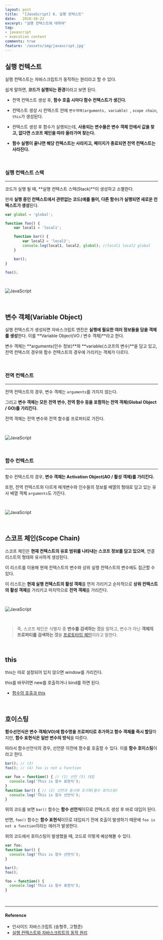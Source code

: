 ```yaml
---
layout: post
title:  "[JavaScript] 6. 실행 컨텍스트"
date:   2018-10-22
excerpt: "실행 컨텍스트에 대하여"
tag:
- javascript
- execution context
comments: true
feature: '/assets/img/javascript.jpg'
---
```


## 실행 컨텍스트

실행 컨텍스트는 자바스크립트가 동작하는 원리라고 할 수 있다.

쉽게 말하면, **코드가 실행되는 환경**이라고 보면 된다.

* 전역 컨텍스트 생성 후, **함수 호출 시마다 함수 컨텍스트가 생긴다.**

* 컨텍스트 생성 시 컨텍스트 안에 `변수객체(arguments, variable) `, `scope chain`, `this`가 생성된다.

* 컨텍스트 생성 후 함수가 실행되는데, **사용되는 변수들은 변수 객체 안에서 값을 찾고, 없다면 스코프 체인을 따라 올라가며 찾는다.**

* **함수 실행이 끝나면 해당 컨텍스트는 사라지고, 페이지가 종료되면 전역 컨텍스트는 사라진다.**

<br/>

### 실행 컨텍스트 스택

---

코드가 실행 될 때, **실행 컨텍스트 스택(Stack)**이 생성하고 소멸한다. 

현재 **실행 중인 컨텍스트에서 관련없는 코드(예를 들어, 다른 함수)가 실행되면 새로운 컨텍스트가 생성**된다.

```js
var global = 'global';

function foo() {
    var local1 = 'local1';

    function bar() {
        var local2 = 'local2';
        console.log(local1, local2, global); //local1 local2 global
    }

    bar();
}

foo();
```

<br/>

![JavaScript](/assets/img/js_ec_stack.png)

<br/>

## 변수 객체(Variable Object)

실행 컨텍스트가 생성되면 자바스크립트 엔진은 **실행에 필요한 여러 정보들을 담을 객체를 생성**한다. 이를 **Variable Object(VO / 변수 객체)**라고 한다. 

변수 객체는 **arguments(인수 정보)**와 **variable(스코프의 변수)**을 담고 있고, 전역 컨텍스의 경우와 함수 컨텍스트의 경우에 가리키는 객체가 다르다.

<br/>

### 전역 컨텍스트

---

전역 컨텍스트의 경우, 변수 객체는 `arguments`를 가지지 않는다.

그리고 **변수 객체는 모든 전역 변수, 전역 함수 등을 포함하는 전역 객체(Global Object / GO)를 가리킨다.** 

전역 객체는 전역 변수와 전역 함수를 프로퍼티로 가진다.

<br/>

![JavaScript](/assets/img/js_global_context.png)


<br/>

### 함수 컨텍스트

---

함수 컨텍스트의 경우, **변수 객체는 Activation Object(AO / 활성 객체)를 가리킨다.**

또한, 전역 컨텍스트와 다르게 매개변수와 인수들의 정보를 배열의 형태로 담고 있는 유사 배열 객체 `arguments`도 가진다.

<br/>

![JavaScript](/assets/img/js_function_context.png)

<br/>

## 스코프 체인(Scope Chain)

스코프 체인은 **현재 컨텍스트의 유효 범위를 나타내는 스코프 정보를 담고 있으며**, 연결 리스트의 형태와 유사하게 생성된다.

이 리스트를 이용해 현재 컨텍스트의 변수와 상위 실행 컨텍스트의 변수에도 접근할 수 있다.

이 리스트는 **현재 실행 컨텍스트의 활성 객체**를 먼저 가리키고 순차적으로 **상위 컨텍스트의 활성 객체**를 가리키고 마지막으로 **전역 객체**를 가리킨다.

<br/>

![JavaScript](/assets/img/js_scope_chain.png)

<br/>

> 즉, 스코프 체인은 식별자 중 **변수를 검색하는 것**을 말하고, 변수가 아닌 **객체의 프로퍼티를 검색하는 것**을 [프로토타입 체인](https://bkjang.github.io/ProtoType_Chain/)이라고 말한다.

<br/>

## this

this는 따로 설정되어 있지 않으면 window를 가리킨다.

this를 바꾸려면 new를 호출하거나 bind를 하면 된다.

* [함수의 호출과 this](https://bkjang.github.io/Calling_Function_and_this/
)

<br/>

## 호이스팅

**함수선언식은 변수 객체(VO)에 함수명을 프로퍼티로 추가하고 함수 객체를 즉시 할당**하지만, **함수 표현식은 일반 변수의 방식**을 따른다. 

따라서 함수선언식의 경우, 선언문 이전에 함수를 호출할 수 있다. 
이를 **함수 호이스팅**이라고 한다.

```js
bar(); // (3)
foo(); // (4) foo is not a function

var foo = function() { // (1) 선언 (5) 대입
  console.log('This is 함수 표현식');
}
function bar() { // (2) 선언과 동시에 초기화(함수 호이스팅)
  console.log('This is 함수 선언식');
}
```

위의 코드를 보면 `bar()` 함수는 **함수 선언식**이므로 컨텍스트 생성 후 바로 대입이 된다.

반면, `foo()` 함수는 **함수 표현식**이므로 대입되기 전에 호출이 발생하기 때문에 `foo is not a function`이라는 에러가 발생한다.

위의 코드에서 호이스팅이 발생했을 때, 코드로 이렇게 예상해볼 수 있다.

```js
var foo;
function bar() { 
  console.log('This is 함수 선언식'); 
}

bar();
foo();

foo = function() {
  console.log('This is 함수 표현식');
}
```

<br/>

* * *

#### Reference

- 인사이드 자바스크립트 (송형주, 고형준)
- [실행 컨텍스트와 자바스크립트의 동작 원리](https://poiemaweb.com/js-execution-context)